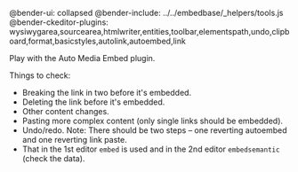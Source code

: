 @bender-ui: collapsed
@bender-include: ../../embedbase/_helpers/tools.js
@bender-ckeditor-plugins: wysiwygarea,sourcearea,htmlwriter,entities,toolbar,elementspath,undo,clipboard,format,basicstyles,autolink,autoembed,link

Play with the Auto Media Embed plugin.

Things to check:

* Breaking the link in two before it's embedded.
* Deleting the link before it's embedded.
* Other content changes.
* Pasting more complex content (only single links should be embedded).
* Undo/redo. Note: There should be two steps &ndash; one reverting autoembed and one reverting link paste.
* That in the 1st editor `embed` is used and in the 2nd editor `embedsemantic` (check the data).